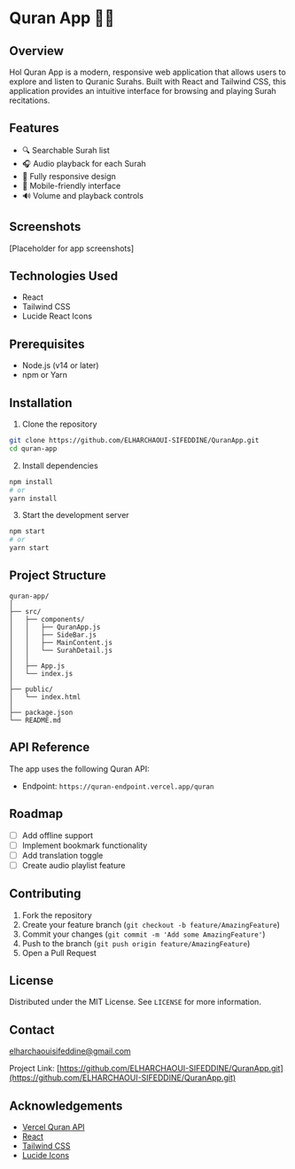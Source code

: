 # Quran App 📖🕌

## Overview

Hol Quran App is a modern, responsive web application that allows users to explore and listen to Quranic Surahs. Built with React and Tailwind CSS, this application provides an intuitive interface for browsing and playing Surah recitations.

## Features

- 🔍 Searchable Surah list
- 🎧 Audio playback for each Surah
- 📱 Fully responsive design
- 🌙 Mobile-friendly interface
- 🔊 Volume and playback controls

## Screenshots

[Placeholder for app screenshots]

## Technologies Used

- React
- Tailwind CSS
- Lucide React Icons

## Prerequisites

- Node.js (v14 or later)
- npm or Yarn

## Installation

1. Clone the repository

```bash
git clone https://github.com/ELHARCHAOUI-SIFEDDINE/QuranApp.git
cd quran-app
```

2. Install dependencies

```bash
npm install
# or
yarn install
```

3. Start the development server

```bash
npm start
# or
yarn start
```

## Project Structure

```
quran-app/
│
├── src/
│   ├── components/
│   │   ├── QuranApp.js
│   │   ├── SideBar.js
│   │   ├── MainContent.js
│   │   └── SurahDetail.js
│   │
│   ├── App.js
│   └── index.js
│
├── public/
│   └── index.html
│
├── package.json
└── README.md
```

## API Reference

The app uses the following Quran API:

- Endpoint: `https://quran-endpoint.vercel.app/quran`

## Roadmap

- [ ] Add offline support
- [ ] Implement bookmark functionality
- [ ] Add translation toggle
- [ ] Create audio playlist feature

## Contributing

1. Fork the repository
2. Create your feature branch (`git checkout -b feature/AmazingFeature`)
3. Commit your changes (`git commit -m 'Add some AmazingFeature'`)
4. Push to the branch (`git push origin feature/AmazingFeature`)
5. Open a Pull Request

## License

Distributed under the MIT License. See `LICENSE` for more information.

## Contact

elharchaouisifeddine@gmail.com

Project Link: [https://github.com/ELHARCHAOUI-SIFEDDINE/QuranApp.git](https://github.com/ELHARCHAOUI-SIFEDDINE/QuranApp.git)

## Acknowledgements

- [Vercel Quran API](https://quran-endpoint.vercel.app)
- [React](https://reactjs.org/)
- [Tailwind CSS](https://tailwindcss.com/)
- [Lucide Icons](https://lucide.dev/)
